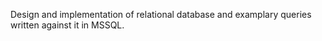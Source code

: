 Design and implementation of relational database and examplary queries written against it in MSSQL. 
